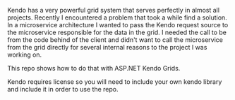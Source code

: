 Kendo has a very powerful grid system that serves perfectly in almost all projects. Recently I encountered a problem that took a while find a solution. In a microservice architecture I wanted to pass the Kendo request source to the microservice responsible for the data in the grid. I needed the call to be from the code behind of the client and didn't want to call the microservice from the grid directly for several internal reasons to the project I was working on. 

This repo shows how to do that with ASP.NET Kendo Grids. 

Kendo requires license so you will need to include your own kendo library and include it in order to use the repo.